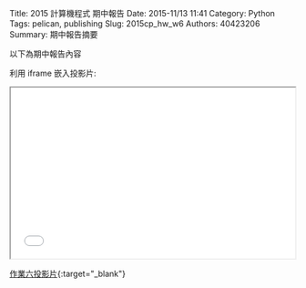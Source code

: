 Title: 2015 計算機程式 期中報告
Date: 2015-11/13 11:41
Category: Python
Tags: pelican, publishing
Slug: 2015cp_hw_w6
Authors: 40423206
Summary: 期中報告摘要

以下為期中報告內容

利用 iframe 嵌入投影片:

<iframe src="40423206_cp_w6_p.html" width="500" height="300"></iframe>

[作業六投影片](40423206_cp_w6_p.html){:target="_blank"}
